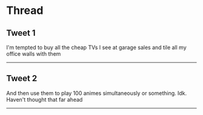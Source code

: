 # Thread

## Tweet 1

I'm tempted to buy all the cheap TVs I see at garage sales and tile all my office walls with them

---

## Tweet 2

And then use them to play 100 animes simultaneously or something. Idk. Haven't thought that far ahead

---


